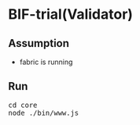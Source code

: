 <!--
 Copyright 2019-2020 Fujitsu Laboratories Ltd.
 SPDX-License-Identifier: Apache-2.0
 
 README.md
-->
# BIF-trial(Validator)

## Assumption
- fabric is running

## Run
<pre>
cd core
node ./bin/www.js 
</pre>
